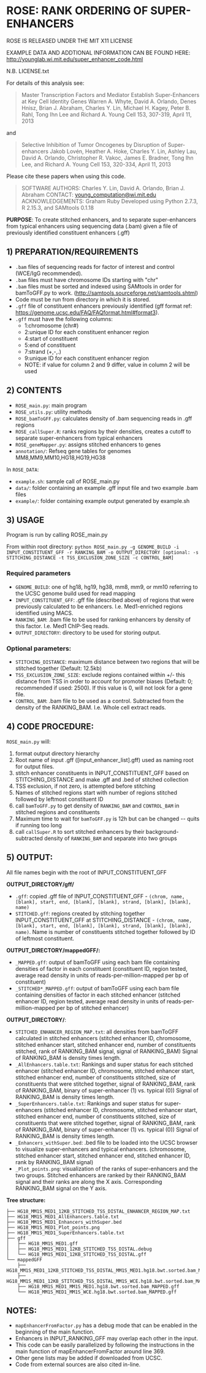 ROSE: RANK ORDERING OF SUPER-ENHANCERS
============================================================

ROSE IS RELEASED UNDER THE MIT X11 LICENSE

EXAMPLE DATA AND ADDTIONAL INFORMATION CAN BE FOUND HERE:
http://younglab.wi.mit.edu/super_enhancer_code.html

N.B. LICENSE.txt

For details of this analysis see:

>Master Transcription Factors and Mediator Establish Super-Enhancers at Key Cell Identity Genes 
>Warren A. Whyte, David A. Orlando, Denes Hnisz, Brian J. Abraham, Charles Y. Lin, Michael H. Kagey, Peter B. Rahl, Tong Ihn Lee and Richard A. Young
>Cell 153, 307-319, April 11, 2013

and

>Selective Inhibition of Tumor Oncogenes by Disruption of Super-enhancers 
>Jakob Lovén, Heather A. Hoke, Charles Y. Lin, Ashley Lau, David A. Orlando, Christopher R. Vakoc, James E. Bradner, Tong Ihn Lee, and Richard A. Young
>Cell 153, 320-334, April 11, 2013

Please cite these papers when using this code.

>SOFTWARE AUTHORS: Charles Y. Lin, David A. Orlando, Brian J. Abraham
>CONTACT: young_computation@wi.mit.edu 
>ACKNOWLEDGEMENTS: Graham Ruby
>Developed using Python 2.7.3, R 2.15.3, and SAMtools 0.1.18

**PURPOSE**: To create stitched enhancers, and to separate super-enhancers from typical enhancers using sequencing data (.bam) given a file of previously identified constituent enhancers (.gff)

## 1) PREPARATION/REQUIREMENTS

* `.bam` files of sequencing reads for factor of interest and control (WCE/IgG recommended).
* `.bam` files must have chromosome IDs starting with "chr"
* `.bam` files must be sorted and indexed using SAMtools in order for bamToGFF.py to work. (http://samtools.sourceforge.net/samtools.shtml)
* Code must be run from directory in which it is stored.
* `.gff` file of constituent enhancers previously identified (gff format ref: https://genome.ucsc.edu/FAQ/FAQformat.html#format3).
* `.gff` must have the following columns:
  * 1:chromosome (chr#)
  * 2:unique ID for each constituent enhancer region
  * 4:start of constituent
  * 5:end of constituent
  * 7:strand (+,-,.)
  * 9:unique ID for each constituent enhancer region
  * NOTE: if value for column 2 and 9 differ, value in column 2 will be used

## 2) CONTENTS

* `ROSE_main.py`: main program
* `ROSE_utils.py`: utility methods
* `ROSE_bamToGFF.py`: calculates density of .bam sequencing reads in .gff regions
* `ROSE_callSuper.R`: ranks regions by their densities, creates a cutoff to separate super-enhancers from typical enhancers
* `ROSE_geneMapper.py`: assigns stitched enhancers to genes
* `annotation/`: Refseq gene tables for genomes MM8,MM9,MM10,HG18,HG19,HG38

In `ROSE_DATA`:

* `example.sh`: sample call of ROSE_main.py
* `data/`: folder containing an example .gff input file and two example .bam files
* `example/`: folder containing example output generated by example.sh


## 3) USAGE

Program is run by calling ROSE_main.py

From within root directory: 
`python ROSE_main.py -g GENOME_BUILD -i INPUT_CONSTITUENT_GFF -r RANKING_BAM -o OUTPUT_DIRECTORY [optional: -s STITCHING_DISTANCE -t TSS_EXCLUSION_ZONE_SIZE -c CONTROL_BAM]`

### Required parameters

* `GENOME_BUILD`: one of hg18, hg19, hg38, mm8, mm9, or mm10 referring to the UCSC genome build used for read mapping 
* `INPUT_CONSTITUENT_GFF`: .gff file (described above) of regions that were previously calculated to be enhancers. I.e. Med1-enriched regions identified using MACS.
* `RANKING_BAM`: .bam file to be used for ranking enhancers by density of this factor. I.e. Med1 ChIP-Seq reads.
* `OUTPUT_DIRECTORY`: directory to be used for storing output.

### Optional parameters:

* `STITCHING_DISTANCE`: maximum distance between two regions that will be stitched together (Default: 12.5kb)
* `TSS_EXCLUSION_ZONE_SIZE`: exclude regions contained within +/- this distance from TSS in order to account for promoter biases (Default: 0; recommended if used: 2500). If this value is 0, will not look for a gene file.
* `CONTROL_BAM`: .bam file to be used as a control. Subtracted from the density of the RANKING_BAM. I.e. Whole cell extract reads.

## 4) CODE PROCEDURE:

`ROSE_main.py` will:

1. format output directory hierarchy
2. Root name of input .gff ([input_enhancer_list].gff) used as naming root for output files.
3. stitch enhancer constituents in INPUT_CONSTITUENT_GFF based on STITCHING_DISTANCE and make .gff and .bed of stitched collection 
4. TSS exclusion, if not zero, is attempted before stitching
5. Names of stitched regions start with number of regions stitched followed by leftmost constituent ID
6. call `bamToGFF.py` to get density of `RANKING_BAM` and `CONTROL_BAM` in stitched regions and constituents
7. Maximum time to wait for `bamToGFF.py` is 12h but can be changed -- quits if running too long
8. call `callSuper.R` to sort stitched enhancers by their background-subtracted density of `RANKING_BAM` and separate into two groups

## 5) OUTPUT:

All file names begin with the root of INPUT_CONSTITUENT_GFF

**OUTPUT_DIRECTORY/gff/**

* `.gff`: copied .gff file of INPUT_CONSTITUENT_GFF - `(chrom, name, [blank], start, end, [blank], [blank], strand, [blank], [blank], name)`
* `STITCHED.gff`: regions created by stitching together INPUT_CONSTITUENT_GFF at STITCHING_DISTANCE - `(chrom, name, [blank], start, end, [blank], [blank], strand, [blank], [blank], name)`. Name is number of constituents stitched together followed by ID of leftmost constituent.

**OUTPUT_DIRECTORY/mappedGFF/:**

* `_MAPPED.gff`: output of bamToGFF using each bam file containing densities of factor in each constituent
(constituent ID, region tested, average read density in units of reads-per-million-mapped per bp of constituent)
* `_STITCHED*_MAPPED.gff`: output of bamToGFF using each bam file containing densities of factor in each stitched enhancer
(stitched enhancer ID, region tested, average read density in units of reads-per-million-mapped per bp of stitched enhancer)

**OUTPUT_DIRECTORY/**:

* `STITCHED_ENHANCER_REGION_MAP.txt`: all densities from bamToGFF calculated in stitched enhancers 
	(stitched enhancer ID, chromosome, stitched enhancer start, stitched enhancer end, number of constituents stitched, rank of RANKING_BAM signal, signal of RANKING_BAM) Signal of RANKING_BAM is density times length. 
* `_AllEnhancers.table.txt`: Rankings and super status for each stitched enhancer
(stitched enhancer ID, chromosome, stitched enhancer start, stitched enhancer end, number of constituents stitched, size of constituents that were stitched together, signal of RANKING_BAM, rank of RANKING_BAM, binary of super-enhancer (1) vs. typical (0)) 
Signal of RANKING_BAM is density times length.
* `_SuperEnhancers.table.txt`: Rankings and super status for super-enhancers 
(stitched enhancer ID, chromosome, stitched enhancer start, stitched enhancer end, number of constituents stitched, size of constituents that were stitched together, signal of RANKING_BAM, rank of RANKING_BAM, binary of super-enhancer (1) vs. typical (0)) 
Signal of RANKING_BAM is density times length.
* `_Enhancers_withSuper.bed`: .bed file to be loaded into the UCSC browser to visualize super-enhancers and typical enhancers.
(chromosome, stitched enhancer start, stitched enhancer end, stitched enhancer ID, rank by RANKING_BAM signal)
* `_Plot_points.png`: visualization of the ranks of super-enhancers and the two groups. Stitched enhancers are ranked by their RANKING_BAM signal and their ranks are along the X axis. Corresponding RANKING_BAM signal on the Y axis.

**Tree structure:** 

```
├── HG18_MM1S_MED1_12KB_STITCHED_TSS_DISTAL_ENHANCER_REGION_MAP.txt
├── HG18_MM1S_MED1_AllEnhancers.table.txt
├── HG18_MM1S_MED1_Enhancers_withSuper.bed
├── HG18_MM1S_MED1_Plot_points.png
├── HG18_MM1S_MED1_SuperEnhancers.table.txt
├── gff
│   ├── HG18_MM1S_MED1.gff
│   ├── HG18_MM1S_MED1_12KB_STITCHED_TSS_DISTAL.debug
│   └── HG18_MM1S_MED1_12KB_STITCHED_TSS_DISTAL.gff
└── mappedGFF
    ├── HG18_MM1S_MED1_12KB_STITCHED_TSS_DISTAL_MM1S_MED1.hg18.bwt.sorted.bam_MAPPED.gff
    ├── HG18_MM1S_MED1_12KB_STITCHED_TSS_DISTAL_MM1S_WCE.hg18.bwt.sorted.bam_MAPPED.gff
    ├── HG18_MM1S_MED1_MM1S_MED1.hg18.bwt.sorted.bam_MAPPED.gff
    └── HG18_MM1S_MED1_MM1S_WCE.hg18.bwt.sorted.bam_MAPPED.gff
```

## NOTES:

* `mapEnhancerFromFactor.py` has a debug mode that can be enabled in the beginning of the main function.
* Enhancers in INPUT_RANKING_GFF may overlap each other in the input.
* This code can be easily parallelized by following the instructions in the main function of mapEnhancerFromFactor around line 369.
* Other gene lists may be added if downloaded from UCSC.
* Code from external sources are also cited in-line.
